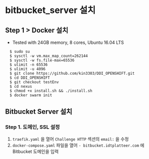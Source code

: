 # bitbucket_server 설치

## Step 1 > Docker 설치

- Tested with 24GB memory, 8 cores,  Ubuntu 16.04 LTS  

```console
  $ sudo su 
  $ sysctl -w vm.max_map_count=262144
  $ sysctl -w fs.file-max=65536
  $ ulimit -n 65536
  $ ulimit -u 4096
  $ git clone https://github.com/kin3303/DDI_OPENSHIFT.git
  $ cd DDI_OPENSHIFT
  $ git checkout testEnv
  $ cd nexus
  $ chmod +x install.sh && ./install.sh
  $ docker swarm init
```

## Bitbucket Server 설치 
 
###  Step 1. 도메인, SSL 설정

1. `traefik.yaml` 을 열어 `Challenge HTTP` 섹션의  `email:`  을 수정 
2. `docker-compose.yaml` 파일을 열어 `- bitbucket.idtplatteer.com` 에 Bitbucket 도메인을 입력 
